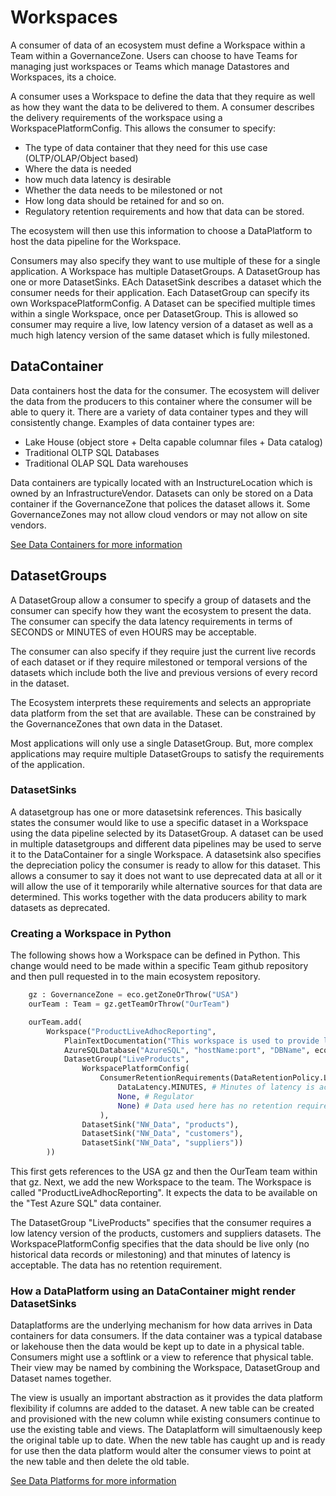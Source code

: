 # Workspaces

A consumer of data of an ecosystem must define a Workspace within a Team within a GovernanceZone. Users can choose to have Teams for managing just workspaces or Teams which manage Datastores and Workspaces, its a choice.

A consumer uses a Workspace to define the data that they require as well as how they want the data to be delivered to them. A consumer describes the delivery requirements of the workspace using a WorkspacePlatformConfig. This allows the consumer to specify:

* The type of data container that they need for this use case (OLTP/OLAP/Object based)
* Where the data is needed
* how much data latency is desirable
* Whether the data needs to be milestoned or not
* How long data should be retained for and so on.
* Regulatory retention requirements and how that data can be stored.

The ecosystem will then use this information to choose a DataPlatform to host the data pipeline for the Workspace.

Consumers may also specify they want to use multiple of these for a single application. A Workspace has multiple DatasetGroups. A DatasetGroup has one or more DatasetSinks. EAch DatasetSink describes a dataset which the consumer needs for their application. Each DatasetGroup can specify its own WorkspacePlatformConfig. A Dataset can be specified multiple times within a single Workspace, once per DatasetGroup. This is allowed so consumer may require a live, low latency version of a dataset as well as a much high latency version of the same dataset which is fully milestoned.

## DataContainer

Data containers host the data for the consumer. The ecosystem will deliver the data from the producers to this container where the consumer will be able to query it. There are a variety of data container types and they will consistently change. Examples of data container types are:

* Lake House (object store + Delta capable columnar files + Data catalog)
* Traditional OLTP SQL Databases
* Traditional OLAP SQL Data warehouses

Data containers are typically located with an InstructureLocation which is owned by an InfrastructureVendor. Datasets can only be stored on a Data container if the GovernanceZone that polices the dataset allows it. Some GovernanceZones may not allow cloud vendors or may not allow on site vendors.

[See Data Containers for more information](DataContainers.md)

## DatasetGroups

A DatasetGroup allow a consumer to specify a group of datasets and the consumer can specify how they want the ecosystem to present the data. The consumer can specify the data latency requirements in terms of SECONDS or MINUTES of even HOURS may be acceptable.

The consumer can also specify if they require just the current live records of each dataset or if they require milestoned or temporal versions of the datasets which include both the live and previous versions of every record in the dataset.

The Ecosystem interprets these requirements and selects an appropriate data platform from the set that are available. These can be constrained by the GovernanceZones that own data in the Dataset.

Most applications will only use a single DatasetGroup. But, more complex applications may require multiple DatasetGroups to satisfy the requirements of the application.

### DatasetSinks

A datasetgroup has one or more datasetsink references. This basically states the consumer would like to use a specific dataset in a Workspace using the data pipeline selected by its DatasetGroup. A dataset can be used in multiple datasetgroups and different data pipelines may be used to serve it to the DataContainer for a single Workspace. A datasetsink also specifies the depreciation policy the consumer is ready to allow for this dataset. This allows a consumer to say it does not want to use deprecated data at all or it will allow the use of it temporarily while alternative sources for that data are determined. This works together with the data producers ability to mark datasets as deprecated.

### Creating a Workspace in Python

The following shows how a Workspace can be defined in Python. This change would need to be made within a specific Team github repository and then pull requested in to the main ecosystem repository.

```python
    gz : GovernanceZone = eco.getZoneOrThrow("USA")
    ourTeam : Team = gz.getTeamOrThrow("OurTeam")

    ourTeam.add(
        Workspace("ProductLiveAdhocReporting",
            PlainTextDocumentation("This workspace is used to provide live adhoc reporting on the product data"),
            AzureSQLDatabase("AzureSQL", "hostName:port", "DBName", eco.getLocationOrThrow("AZURE", ["USA", "Central US"])),                            
            DatasetGroup("LiveProducts",
                WorkspacePlatformConfig(
                    ConsumerRetentionRequirements(DataRetentionPolicy.LIVE_ONLY, 
                        DataLatency.MINUTES, # Minutes of latency is acceptable
                        None, # Regulator
                        None) # Data used here has no retention requirement due to this use case
                    ),
                DatasetSink("NW_Data", "products"),
                DatasetSink("NW_Data", "customers"),
                DatasetSink("NW_Data", "suppliers"))
        ))

```

This first gets references to the USA gz and then the OurTeam team within that gz. Next, we add the new Workspace to the team. The Workspace is called "ProductLiveAdhocReporting". It expects the data to be available on the "Test Azure SQL" data container.

The DatasetGroup "LiveProducts" specifies that the consumer requires a low latency version of the products, customers and suppliers datasets. The WorkspacePlatformConfig specifies that the data should be live only (no historical data records or milestoning) and that minutes of latency is acceptable. The data has no retention requirement.

### How a DataPlatform using an DataContainer might render DatasetSinks

Dataplatforms are the underlying mechanism for how data arrives in Data containers for data consumers. If the data container was a typical database or lakehouse then the data would be kept up to date in a physical table. Consumers might use a softlink or a view to reference that physical table. Their view may be named by combining the Workspace, DatasetGroup and Dataset names together.

The view is usually an important abstraction as it provides the data platform flexibility if columns are added to the dataset. A new table can be created and provisioned with the new column while existing consumers continue to use the existing table and views. The Dataplatform will simultaenously keep the original table up to date. When the new table has caught up and is ready for use then the data platform would alter the consumer views to point at the new table and then delete the old table.

[See Data Platforms for more information](DataPlatform.md)
